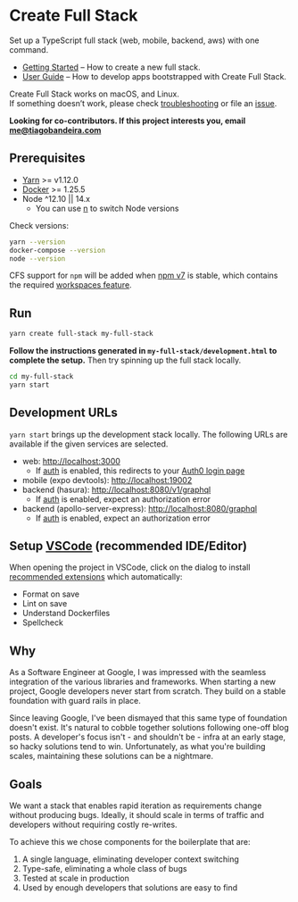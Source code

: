 # Create Full Stack

Set up a TypeScript full stack (web, mobile, backend, aws) with one command.

- [Getting Started](https://create-full-stack.com/docs) – How to create a new full stack.
- [User Guide](https://create-full-stack.com) – How to develop apps bootstrapped with Create Full Stack.

Create Full Stack works on macOS, and Linux.<br>
If something doesn’t work, please check [troubleshooting](https://create-full-stack.com/docs/troubleshooting) or file an [issue](https://github.com/tiagob/create-full-stack/issues).

**Looking for co-contributors. If this project interests you, email me@tiagobandeira.com**

## Prerequisites

- [Yarn](https://yarnpkg.com/getting-started/install#global-install) >= v1.12.0
- [Docker](https://docs.docker.com/get-docker/) >= 1.25.5
- Node ^12.10 || 14.x
  - You can use [n](https://github.com/tj/n) to switch Node versions

Check versions:

```bash
yarn --version
docker-compose --version
node --version
```

CFS support for `npm` will be added when [npm v7](https://blog.npmjs.org/post/626173315965468672/npm-v7-series-beta-release-and-semver-major) is stable, which contains the required [workspaces feature](https://github.com/npm/rfcs/blob/latest/accepted/0026-workspaces.md).

## Run

```bash
yarn create full-stack my-full-stack
```

**Follow the instructions generated in `my-full-stack/development.html` to complete the setup.** Then try spinning up the full stack locally.

```bash
cd my-full-stack
yarn start
```

## Development URLs

`yarn start` brings up the development stack locally. The following URLs are available if the given services are selected.

- web: [http://localhost:3000](http://localhost:3000)
  - If [auth](https://create-full-stack.com/docs/auth) is enabled, this redirects to your [Auth0 login page](https://auth0.com/docs/universal-login)
- mobile (expo devtools): [http://localhost:19002](http://localhost:19002)
- backend (hasura): [http://localhost:8080/v1/graphql](http://localhost:8080/v1/graphql)
  - If [auth](https://create-full-stack.com/docs/auth) is enabled, expect an authorization error
- backend (apollo-server-express): [http://localhost:8080/graphql](http://localhost:8080/graphql)
  - If [auth](https://create-full-stack.com/docs/auth) is enabled, expect an authorization error

## Setup [VSCode](https://code.visualstudio.com/) (recommended IDE/Editor)

When opening the project in VSCode, click on the dialog to install [recommended extensions](https://code.visualstudio.com/docs/editor/extension-gallery#_workspace-recommended-extensions) which automatically:

- Format on save
- Lint on save
- Understand Dockerfiles
- Spellcheck

## Why

As a Software Engineer at Google, I was impressed with the seamless integration of the various libraries and frameworks. When starting a new project, Google developers never start from scratch. They build on a stable foundation with guard rails in place.

Since leaving Google, I've been dismayed that this same type of foundation doesn't exist. It's natural to cobble together solutions following one-off blog posts. A developer's focus isn't - and shouldn't be - infra at an early stage, so hacky solutions tend to win. Unfortunately, as what you're building scales, maintaining these solutions can be a nightmare.

## Goals

We want a stack that enables rapid iteration as requirements change without producing bugs. Ideally, it should scale in terms of traffic and developers without requiring costly re-writes.

To achieve this we chose components for the boilerplate that are:

1. A single language, eliminating developer context switching
1. Type-safe, eliminating a whole class of bugs
1. Tested at scale in production
1. Used by enough developers that solutions are easy to find
